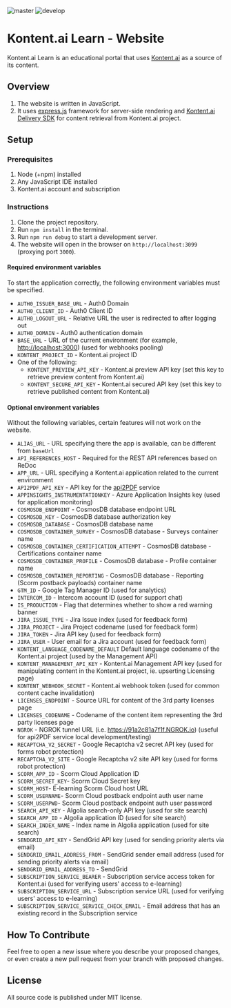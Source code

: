 ![master](https://github.com/Kontent-ai-Learn/kontent-ai-learn-web/actions/workflows/master_kcd-web-live-master(staging).yml/badge.svg)
![develop](https://github.com/Kontent-ai-Learn/kontent-ai-learn-web/actions/workflows/develop_kcd-web-live-dev(staging).yml/badge.svg)

# Kontent.ai Learn - Website

Kontent.ai Learn is an educational portal that uses [Kontent.ai](https://kontent.ai/) as a source of its content.

## Overview

1. The website is written in JavaScript.
1. It uses [express.js](https://expressjs.com/) framework for server-side rendering and [Kontent.ai Delivery SDK](https://github.com/kontent-ai/delivery-sdk-js) for content retrieval from Kontent.ai project.

## Setup

### Prerequisites

1. Node (+npm) installed
1. Any JavaScript IDE installed
1. Kontent.ai account and subscription

### Instructions

1. Clone the project repository.
1. Run `npm install` in the terminal.
1. Run `npm run debug` to start a development server.
1. The website will open in the browser on `http://localhost:3099` (proxying port `3000`).

#### Required environment variables

To start the application correctly, the following environment variables must be specified.

* `AUTH0_ISSUER_BASE_URL` - Auth0 Domain
* `AUTH0_CLIENT_ID` - Auth0 Client ID
* `AUTH0_LOGOUT_URL` - Relative URL the user is redirected to after logging out
* `AUTH0_DOMAIN` - Auth0 authentication domain
* `BASE_URL` - URL of the current environment (for example, <http://localhost:3000>) (used for webhooks pooling)
* `KONTENT_PROJECT_ID` - Kontent.ai project ID
* One of the following:
  * `KONTENT_PREVIEW_API_KEY` - Kontent.ai preview API key (set this key to retrieve preview content from Kontent.ai)
  * `KONTENT_SECURE_API_KEY` - Kontent.ai secured API key (set this key to retrieve published content from Kontent.ai)

#### Optional environment variables

Without the following variables, certain features will not work on the website.

* `ALIAS_URL` - URL specifying there the app is available, can be different from `baseUrl`
* `API_REFERENCES_HOST` - Required for the REST API references based on ReDoc
* `APP_URL` - URL specifying a Kontent.ai application related to the current environment
* `API2PDF_API_KEY` - API key for the [api2PDF](https://www.api2pdf.com/) service
* `APPINSIGHTS_INSTRUMENTATIONKEY` - Azure Application Insights key (used for application monitoring)
* `COSMOSDB_ENDPOINT` - CosmosDB database endpoint URL
* `COSMOSDB_KEY` - CosmosDB database authorization key
* `COSMOSDB_DATABASE` - CosmosDB database name
* `COSMOSDB_CONTAINER_SURVEY` - CosmosDB database - Surveys container name
* `COSMOSDB_CONTAINER_CERTIFICATION_ATTEMPT` - CosmosDB database - Certifications container name
* `COSMOSDB_CONTAINER_PROFILE` - CosmosDB database - Profile container name
* `COSMOSDB_CONTAINER_REPORTING` - CosmosDB database - Reporting (Scorm postback payloads) container name
* `GTM_ID` - Google Tag Manager ID (used for analytics)
* `INTERCOM_ID` - Intercom account ID (used for support chat)
* `IS_PRODUCTION` - Flag that determines whether to show a red warning banner
* `JIRA_ISSUE_TYPE` - Jira Issue index (used for feedback form)
* `JIRA_PROJECT` - Jira Project codename (used for feedback form)
* `JIRA_TOKEN` - Jira API key (used for feedback form)
* `JIRA_USER` - User email for a Jira account (used for feedback form)
* `KONTENT_LANGUAGE_CODENAME_DEFAULT` Default language codename of the Kontent.ai project (used by the Management API)
* `KONTENT_MANAGEMENT_API_KEY` - Kontent.ai Management API key (used for manipulating content in the Kontent.ai project, ie. upserting Licensing page) 
* `KONTENT_WEBHOOK_SECRET` - Kontent.ai webhook token (used for common content cache invalidation)
* `LICENSES_ENDPOINT` - Source URL for content of the 3rd party licenses page
* `LICENSES_CODENAME` - Codename of the content item representing the 3rd party licenses page
* `NGROK` - NGROK tunnel URL (i.e. <https://91a2c81a7f1f.NGROK.io>) (useful for api2PDF service local development/testing)
* `RECAPTCHA_V2_SECRET` - Google Recaptcha v2 secret API key (used for forms robot protection)
* `RECAPTCHA_V2_SITE` - Google Recaptcha v2 site API key (used for forms robot protection)
* `SCORM_APP_ID` - Scorm Cloud Application ID
* `SCORM_SECRET_KEY`- Scorm Cloud Secret key
* `SCORM_HOST`- E-learning Scorm Cloud host URL
* `SCORM_USERNAME`- Scorm Cloud postback endpoint auth user name
* `SCORM_USERPWD`- Scorm Cloud postback endpoint auth user password
* `SEARCH_API_KEY` - Algolia search-only API key (used for site search)
* `SEARCH_APP_ID` - Algolia application ID (used for site search)
* `SEARCH_INDEX_NAME` - Index name in Algolia application (used for site search)
* `SENDGRID_API_KEY` - SendGrid API key (used for sending priority alerts via email)
* `SENDGRID_EMAIL_ADDRESS_FROM` - SendGrid sender email address (used for sending priority alerts via email)
* `SENDGRID_EMAIL_ADDRESS_TO` - SendGrid
* `SUBSCRIPTION_SERVICE_BEARER` - Subscription service access token for Kontent.ai (used for verifying users' access to e-learning)
* `SUBSCRIPTION_SERVICE_URL` - Subscription service URL (used for verifying users' access to e-learning)
* `SUBSCRIPTION_SERVICE_SERVICE_CHECK_EMAIL` - Email address that has an existing record in the Subscription service

## How To Contribute

Feel free to open a new issue where you describe your proposed changes, or even create a new pull request from your branch with proposed changes.

## License

All source code is published under MIT license.
